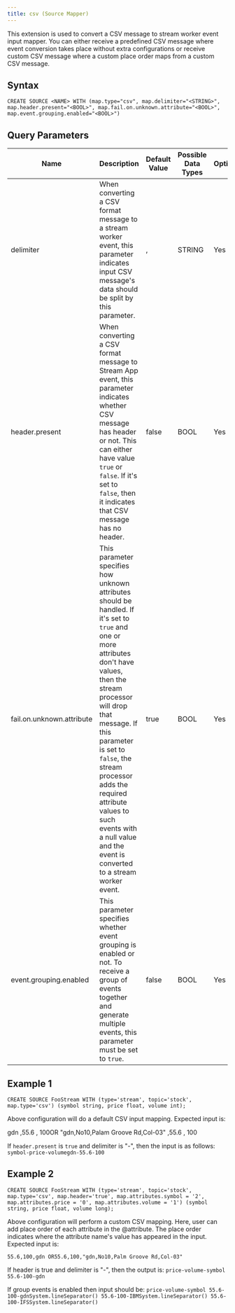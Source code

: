 ```yaml
---
title: csv (Source Mapper)
---
```


This extension is used to convert a CSV message to stream worker event input
mapper. You can either receive a predefined CSV message where event
conversion takes place without extra configurations or receive custom
CSV message where a custom place order maps from a custom CSV message.

## Syntax

    CREATE SOURCE <NAME> WITH (map.type="csv", map.delimiter="<STRING>", map.header.present="<BOOL>", map.fail.on.unknown.attribute="<BOOL>", map.event.grouping.enabled="<BOOL>")

## Query Parameters

| Name    | Description  | Default Value | Possible Data Types | Optional | Dynamic |
|---------------------------|---------------------------------------|---------------|---------------------|----------|---------|
| delimiter                 | When converting a CSV format message to a stream worker event, this parameter indicates input CSV message's data should be split by this parameter.   | ,             | STRING              | Yes      | No      |
| header.present            | When converting a CSV format message to Stream App event, this parameter indicates whether CSV message has header or not. This can either have value `true` or `false`. If it's set to `false`, then it indicates that CSV message has no header.   | false         | BOOL                | Yes      | No      |
| fail.on.unknown.attribute | This parameter specifies how unknown attributes should be handled. If it's set to `true` and one or more attributes don't have values, then the stream processor will drop that message. If this parameter is set to `false`, the stream processor adds the required attribute values to such events with a null value and the event is converted to a stream worker event. | true          | BOOL                | Yes      | No      |
| event.grouping.enabled    | This parameter specifies whether event grouping is enabled or not. To receive a group of events together and generate multiple events, this parameter must be set to `true`. | false         | BOOL                | Yes      | No      |

## Example 1

    CREATE SOURCE FooStream WITH (type='stream', topic='stock', map.type='csv') (symbol string, price float, volume int);

Above configuration will do a default CSV input mapping. Expected input is:

gdn ,55.6 , 100OR  "gdn,No10,Palam Groove Rd,Col-03" ,55.6 , 100

If `header.present` is `true` and delimiter is "-",
then the input is as follows: `symbol-price-volumegdn-55.6-100`

## Example 2

    CREATE SOURCE FooStream WITH (type='stream', topic='stock', map.type='csv', map.header='true', map.attributes.symbol = '2', map.attributes.price = '0', map.attributes.volume = '1') (symbol string, price float, volume long);

Above configuration will perform a custom CSV mapping. Here, user can add place order of each attribute in the @attribute. The place order indicates where the attribute name's value has appeared in the input. Expected input is:

`55.6,100,gdn OR55.6,100,"gdn,No10,Palm Groove Rd,Col-03"`

If header is true and delimiter is "-", then the output is: `price-volume-symbol 55.6-100-gdn`

If group events is enabled then input should be: `price-volume-symbol 55.6-100-gdnSystem.lineSeparator() 55.6-100-IBMSystem.lineSeparator() 55.6-100-IFSSystem.lineSeparator()`
